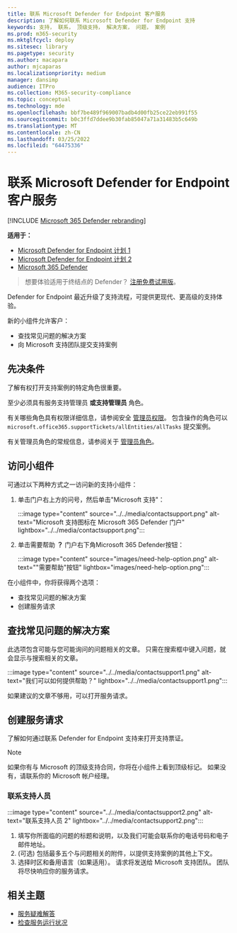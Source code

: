 ```yaml
---
title: 联系 Microsoft Defender for Endpoint 客户服务
description: 了解如何联系 Microsoft Defender for Endpoint 支持
keywords: 支持， 联系， 顶级支持， 解决方案， 问题， 案例
ms.prod: m365-security
ms.mktglfcycl: deploy
ms.sitesec: library
ms.pagetype: security
ms.author: macapara
author: mjcaparas
ms.localizationpriority: medium
manager: dansimp
audience: ITPro
ms.collection: M365-security-compliance
ms.topic: conceptual
ms.technology: mde
ms.openlocfilehash: bbf7be489f969007badb4d00fb25ce22eb991f55
ms.sourcegitcommit: b0c3ffd7ddee9b30fab85047a71a31483b5c649b
ms.translationtype: MT
ms.contentlocale: zh-CN
ms.lasthandoff: 03/25/2022
ms.locfileid: "64475336"
---
```

# <a name="contact-microsoft-defender-for-endpoint-support"></a>联系 Microsoft Defender for Endpoint 客户服务

[!INCLUDE [Microsoft 365 Defender rebranding](../../includes/microsoft-defender.md)]


**适用于：**
- [Microsoft Defender for Endpoint 计划 1](https://go.microsoft.com/fwlink/p/?linkid=2154037)
- [Microsoft Defender for Endpoint 计划 2](https://go.microsoft.com/fwlink/p/?linkid=2154037)
- [Microsoft 365 Defender](https://go.microsoft.com/fwlink/?linkid=2118804)

> 想要体验适用于终结点的 Defender？ [注册免费试用版](https://signup.microsoft.com/create-account/signup?products=7f379fee-c4f9-4278-b0a1-e4c8c2fcdf7e&ru=https://aka.ms/MDEp2OpenTrial?ocid=docs-wdatp-assignaccess-abovefoldlink)。

Defender for Endpoint 最近升级了支持流程，可提供更现代、更高级的支持体验。

新的小组件允许客户：

- 查找常见问题的解决方案
- 向 Microsoft 支持团队提交支持案例

## <a name="prerequisites"></a>先决条件

了解有权打开支持案例的特定角色很重要。

至少必须具有服务支持管理员 **或支持管理员** 角色。

有关哪些角色具有权限详细信息，请参阅安全 [管理员权限](/azure/active-directory/roles/permissions-reference#security-administrator)。 包含操作的角色可以 `microsoft.office365.supportTickets/allEntities/allTasks` 提交案例。

有关管理员角色的常规信息，请参阅关于 [管理员角色](/microsoft-365/admin/add-users/about-admin-roles?view=o365-worldwide&preserve-view=true)。

## <a name="access-the-widget"></a>访问小组件

可通过以下两种方式之一访问新的支持小组件：

1. 单击门户右上方的问号，然后单击"Microsoft 支持"：

   :::image type="content" source="../../media/contactsupport.png" alt-text="Microsoft 支持图标在 Microsoft 365 Defender 门户" lightbox="../../media/contactsupport.png":::

2. 单击需要帮助 **？**  门户右下角Microsoft 365 Defender按钮：

   :::image type="content" source="images/need-help-option.png" alt-text="&quot;需要帮助&quot;按钮" lightbox="images/need-help-option.png":::

在小组件中，你将获得两个选项：

- 查找常见问题的解决方案
- 创建服务请求

## <a name="find-solutions-to-common-problems"></a>查找常见问题的解决方案

此选项包含可能与您可能询问的问题相关的文章。 只需在搜索框中键入问题，就会显示与搜索相关的文章。

:::image type="content" source="../../media/contactsupport1.png" alt-text="我们可以如何提供帮助？" lightbox="../../media/contactsupport1.png":::

如果建议的文章不够用，可以打开服务请求。

## <a name="open-a-service-request"></a>创建服务请求

了解如何通过联系 Defender for Endpoint 支持来打开支持票证。

> [!NOTE]
> 如果你有与 Microsoft 的顶级支持合同，你将在小组件上看到顶级标记。 如果没有，请联系你的 Microsoft 帐户经理。

### <a name="contact-support"></a>联系支持人员

:::image type="content" source="../../media/contactsupport2.png" alt-text="联系支持人员 2" lightbox="../../media/contactsupport2.png"::: </br>

1. 填写你所面临的问题的标题和说明，以及我们可能会联系你的电话号码和电子邮件地址。
2.  (可选) 包括最多五个与问题相关的附件，以提供支持案例的其他上下文。
3. 选择时区和备用语言（如果适用）。 请求将发送给 Microsoft 支持团队。 团队将尽快响应你的服务请求。

## <a name="related-topics"></a>相关主题

- [服务疑难解答](troubleshoot-mdatp.md)
- [检查服务运行状况](/microsoft-365/enterprise/view-service-health)
